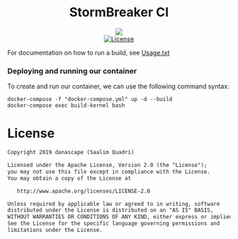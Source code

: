 <h1 align="center">StormBreaker CI</h1>

<p align="center">
   <a href="https://dl.circleci.com/status-badge/redirect/gh/StormBreaker-Infrastructure/stormCI/tree/master"><img src="https://dl.circleci.com/status-badge/img/gh/StormBreaker-Infrastructure/stormCI/tree/master.svg?style=svg"></a><br>
   <a href="https://opensource.org/licenses/Apache-2.0"><img alt="License" src="https://img.shields.io/badge/License-Apache%202.0-blue.svg"/></a>
</p>

For documentation on how to run a build, see
<a alt="Usage" href="Documentation/Usage.txt">Usage.txt</a><br>

### Deploying and running our container
To create and run our container, we can use the following command syntax:

```
docker-compose -f "docker-compose.yml" up -d --build
docker-compose exec build-kernel bash
```

# License
```xml
Copyright 2019 danascape (Saalim Quadri)

Licensed under the Apache License, Version 2.0 (the "License");
you may not use this file except in compliance with the License.
You may obtain a copy of the License at

   http://www.apache.org/licenses/LICENSE-2.0

Unless required by applicable law or agreed to in writing, software
distributed under the License is distributed on an "AS IS" BASIS,
WITHOUT WARRANTIES OR CONDITIONS OF ANY KIND, either express or implied.
See the License for the specific language governing permissions and
limitations under the License.
```
